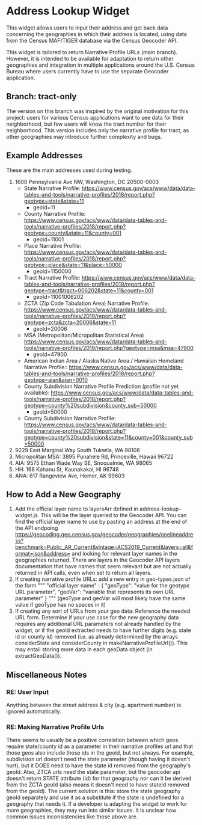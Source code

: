 # Address Lookup Widget

This widget allows users to input their address and get back data concerning the geographies in which their address is located, using data from the Census MAF/TIGER database via the Census Geocoder API.

This widget is tailored to return Narrative Profile URLs (main branch). However, it is intended to be available for adaptation to return other geographies and integration in multiple applications around the U.S. Census Bureau where users currently have to use the separate Geocoder application.

## Branch: tract-only

The version on this branch was inspired by the original motivation for this project: users for various Census applications want to see data for their neighborhood, but few users will know the tract number for their neighborhood. This version includes only the narrative profile for tract, as other geographies may introduce further complexity and bugs.

## Example Addresses

These are the main addresses used during testing.

1. 1600 Pennsylvania Ave NW, Washington, DC 20500-0003
   - State Narrative Profile: <https://www.census.gov/acs/www/data/data-tables-and-tools/narrative-profiles/2018/report.php?geotype=state&state=11>
      - geoId=11
   - County Narrative Profile: <https://www.census.gov/acs/www/data/data-tables-and-tools/narrative-profiles/2018/report.php?geotype=county&state=11&county=001>
     - geoId=11001
   - Place Narrative Profile: <https://www.census.gov/acs/www/data/data-tables-and-tools/narrative-profiles/2018/report.php?geotype=place&state=11&place=50000>
     - geoId=1150000
   - Tract Narrative Profile: <https://www.census.gov/acs/www/data/data-tables-and-tools/narrative-profiles/2019/report.php?geotype=tract&tract=006202&state=11&county=001>
     - geoId=11001006202
   - ZCTA (Zip Code Tabulation Area) Narrative Profile: <https://www.census.gov/acs/www/data/data-tables-and-tools/narrative-profiles/2019/report.php?geotype=zcta&zcta=20006&state=11>
     - geoId=20006
   - MSA (Metropolitan/Micropolitan Statistical Area) <https://www.census.gov/acs/www/data/data-tables-and-tools/narrative-profiles/2019/report.php?geotype=msa&msa=47900>
     - geoId=47900
   - American Indian Area / Alaska Native Area / Hawaiian Homeland Narrative Profile:: <https://www.census.gov/acs/www/data/data-tables-and-tools/narrative-profiles/2018/report.php?geotype=aian&aian=0010>
   - County Subdivision Narrative Profile Prediction (profile not yet available): <https://www.census.gov/acs/www/data/data-tables-and-tools/narrative-profiles/2018/report.php?geotype=county%20subdivision&county_sub=50000>
     - geoId=50000
   - County Subdivision Narrative Profile: <https://www.census.gov/acs/www/data/data-tables-and-tools/narrative-profiles/2018/report.php?geotype=county%20subdivision&state=11&county=001&county_sub=50000>
2. 9229 East Marginal Way South Tukwila, WA 98108
3. Micropolitan MSA: 3895 Punahele Rd, Princeville, Hawaii 96722
4. AIA: 9575 Ethan Wade Way SE, Snoqualmie, WA 98065
5. HH: 168 Kahanu St, Kaunakakai, HI 96748
6. ANA: 617 Rangeview Ave, Homer, AK 99603

## How to Add a New Geography

1. Add the official layer name to layersArr defined in address-lookup-widget.js. This will be the layer queried to the Geocoder API. You can find the official layer name to use by pasting an address at the end of the API endpoing <https://geocoding.geo.census.gov/geocoder/geographies/onelineaddress?benchmark=Public_AR_Current&vintage=ACS2019_Current&layers=all&format=json&address=> and looking for relevant layer names in the geographies returned. There are layers in the Geocoder API layers documentation that have names that seem relevant but are not actually returned in API calls, even when set to return all layers.
2. If creating narrative profile URLs: add a new entry in geo-types.json of the form
   """
   "official layer name" : {
       "geoType": "value for the geotype URL parameter",
       "geoVar": "variable that represents its own URL parameter"
   }
   """
   (geoType and geoVar will most likely have the same value if geoType has no spaces in it)
3. If creating any sort of URLs from your geo data: Reference the needed URL form. Determine if your use case for the new geography data requires any additional URL parameters not already handled by the widget, or if the geoId extracted needs to have further digits (e.g. state id or county id) removed (i.e. as already determined by the arrays considerState and considerCounty in makeNarrativeProfileUrl()). This may entail storing more data in each geoData object (in extractGeoData()).

## Miscellaneous Notes

### RE: User Input

Anything between the street address & city (e.g. apartment number) is ignored automatically.

### RE: Making Narrative Profile Urls

There seems to usually be a positive correlation between which geos require state/county id as a parameter in their narrative profiles url and that those geos also include those ids in the geoid, but not always. For example, subdivision url doesn't need the state parameter (though having it doesn't hurt), but it DOES need to have the state id removed from the geography's geoId. Also, ZTCA urls need the state parameter, but the geocoder api doesn't return STATE attribute (id) for that geography nor can it be derived from the ZCTA geoId (also means it doesn't need to have stateId removed from the geoId). The current solution is this: store the state geography geoId separately and use it as a substitute if the state is undefined for a geography that needs it. If a developer is adapting the widget to work for more geographies, they may run into similar issues. It is unclear how common issues inconsistencies like those above are.
